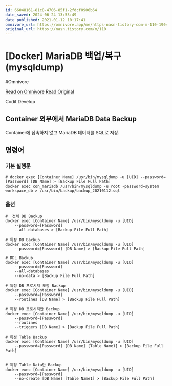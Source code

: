 ```yaml
---
id: 66048161-81c8-4706-85f1-2fdcf0906b64
date_saved: 2024-06-24 13:53:49
date_published: 2021-01-12 10:17:41
omnivore_url: https://omnivore.app/me/https-nasn-tistory-com-m-110-1904897cbd4
original_url: https://nasn.tistory.com/m/110
---
```


# [Docker] MariaDB 백업/복구 (mysqldump)
#Omnivore
 
[Read on Omnivore](https://omnivore.app/me/https-nasn-tistory-com-m-110-1904897cbd4)
[Read Original](https://nasn.tistory.com/m/110)
 
Codit Develop 

## Container 외부에서 MariaDB Data Backup

Container에 접속하지 않고 MariaDB 데이터를 SQL로 저장.

## 명령어

### 기본 실행문

```inform7
# docker exec [Container Name] /usr/bin/mysqldump -u [UID] --password=[Password] [DB Name] > [Backup File Full Path]
docker exec con_mariadb /usr/bin/mysqldump -u root -password=system workspace_db > /usr/bin/backup/backup_20210112.sql
```

### 옵션

```inform7
#  전체 DB Backup
docker exec [Container Name] /usr/bin/mysqldump -u [UID] 
    --password=[Password] 
    --all-databases > [Backup File Full Path]

# 특정 DB Backup
docker exec [Container Name] /usr/bin/mysqldump -u [UID] 
    --password=[Password] [DB Name] > [Backup File Full Path]

# DDL Backup
docker exec [Container Name] /usr/bin/mysqldump -u [UID] 
    --password=[Password] 
    --all-databases 
    --no-data > [Backup File Full Path]

# 특정 DB 프로시저 포함 Backup
docker exec [Container Name] /usr/bin/mysqldump -u [UID] 
    --password=[Password] 
    --routines [DB Name] > [Backup File Full Path]

# 특정 DB 프로시저만 Backup
docker exec [Container Name] /usr/bin/mysqldump -u [UID] 
    --password=[Password] 
    --routines 
    --triggers [DB Name] > [Backup File Full Path]

# 특정 Table Backup  
docker exec [Container Name] /usr/bin/mysqldump -u [UID] 
    --password=[Password] [DB Name] [Table Name1] > [Backup File Full Path]


# 특정 Table Data만 Backup
docker exec [Container Name] /usr/bin/mysqldump -u [UID] 
    --password=[Password] 
    --no-create [DB Name] [Table Name1] > [Backup File Full Path]

```